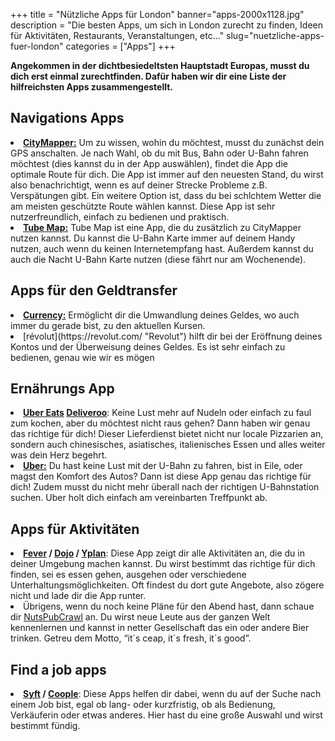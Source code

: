 ﻿+++
title = "Nützliche Apps für London"
banner="apps-2000x1128.jpg"
description = "Die besten Apps, um sich in London zurecht zu finden, Ideen für Aktivitäten, Restaurants, Veranstaltungen, etc..."
slug="nuetzliche-apps-fuer-london"
categories = ["Apps"]
+++

<strong>Angekommen in der dichtbesiedeltsten Hauptstadt Europas, musst du dich erst einmal zurechtfinden. Dafür haben wir dir eine Liste der hilfreichsten Apps zusammengestellt.</strong>

## Navigations Apps
<li><strong><a href="https://citymapper.com/london">CityMapper:</a></strong> Um zu wissen, wohin du möchtest, musst du zunächst dein GPS anschalten. Je nach Wahl, ob du mit Bus, Bahn oder U-Bahn fahren möchtest (dies kannst du in der App auswählen), findet die App die optimale Route für dich. Die App ist immer auf den neuesten Stand, du wirst also benachrichtigt, wenn es auf deiner Strecke Probleme z.B. Verspätungen gibt. Ein weitere Option ist, dass du bei schlchtem Wetter die am meisten geschützte Route wählen kannst. Diese App ist sehr nutzerfreundlich, einfach zu bedienen und praktisch. </li>
<li><strong><a href="https://itunes.apple.com/gb/app/tube-map-london-underground-routes/id320969612?mt=8">Tube Map:</a></strong> Tube Map ist eine App, die du zusätzlich zu CityMapper nutzen kannst. Du kannst die U-Bahn Karte immer auf deinem Handy
nutzen, auch wenn du keinen Internetempfang hast. Außerdem kannst du auch die Nacht U-Bahn Karte nutzen (diese fährt nur am Wochenende).</li>

## Apps für den Geldtransfer

<li><strong><a href="http://www.xe.com/apps/android/">Currency:</a></strong> Ermöglicht dir die Umwandlung deines Geldes, wo auch immer du gerade bist, zu den aktuellen Kursen.</li>
<li> [révolut](https://revolut.com/ "Revolut") hilft dir bei der Eröffnung deines Kontos und der Überweisung deines Geldes. Es ist sehr einfach zu bedienen, genau wie wir es mögen </li>

## Ernährungs App

<li><strong><a href="https://www.ubereats.com/en/london/">Uber Eats</a>
<a href="https://deliveroo.co.uk/">Deliveroo</a></strong>: Keine Lust mehr auf Nudeln oder einfach zu faul zum kochen, aber du möchtest nicht raus gehen? Dann haben wir genau das richtige für dich! Dieser Lieferdienst bietet nicht nur locale Pizzarien an, sondern auch chinesisches, asiatisches, italienisches Essen und alles weiter was dein Herz begehrt.</li>
<li><strong><a href="https://get.uber.com/">Uber:</a></strong> Du hast keine Lust mit der U-Bahn zu fahren, bist in Eile, oder magst den Komfort des Autos? Dann ist diese App genau das richtige für dich! Zudem musst du nicht mehr überall nach der richtigen U-Bahnstation suchen. Uber holt dich einfach am vereinbarten Treffpunkt ab.</li>

## Apps für Aktivitäten

<li><strong><a href="https://www.feverup.com/things-to-do/london/">Fever</a> / <a href="https://www.dojoapp.co/">Dojo</a> / <a href="https://yplanapp.com/">Yplan</a></strong>: Diese App zeigt dir alle Aktivitäten an, die du in deiner Umgebung machen kannst. Du wirst bestimmt das richtige für dich finden, sei es essen gehen, ausgehen oder verschiedene Unterhaltungsmöglichkeiten. Oft findest du dort gute Angebote, also zögere nicht und lade dir die App runter.</li>

<li> Übrigens, wenn du noch keine Pläne für den Abend hast, dann schaue dir <a href="https://https://nutspubcrawl.com/">NutsPubCrawl</a> an. Du wirst neue Leute aus der ganzen Welt kennenlernen und kannst in netter Gesellschaft das ein oder andere Bier trinken. Getreu dem Motto, “it`s ceap, it`s fresh, it`s good”. </li>

## Find a job apps

<li><strong><a href="https://syftapp.com/">Syft</a> / <a href="https://www.coople.com/uk/en/">Coople</a></strong>: Diese Apps helfen dir dabei, wenn du auf der Suche nach einem Job bist, egal ob lang- oder kurzfristig, ob als Bedienung, Verkäuferin oder etwas anderes. Hier hast du eine große Auswahl und wirst bestimmt fündig.</li>
</ul>
